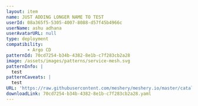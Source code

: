 ```yaml
---
layout: item
name: JUST ADDING LONGER NAME TO TEST
userId: 08a365f5-5305-4007-8088-d57f45b4966c
userName: ashu adhana
userAvatarURL: null
type: deployment
compatibility: 
        - Argo CD
patternId: 70cd7254-b34b-4382-8e1b-c7f283cb2a28
image: /assets/images/patterns/service-mesh.svg
patternInfo: |
  test
patternCaveats: |
  test
URL: 'https://raw.githubusercontent.com/meshery/meshery.io/master/catalog/70cd7254-b34b-4382-8e1b-c7f283cb2a28.yaml'
downloadLink: 70cd7254-b34b-4382-8e1b-c7f283cb2a28.yaml
---
```

